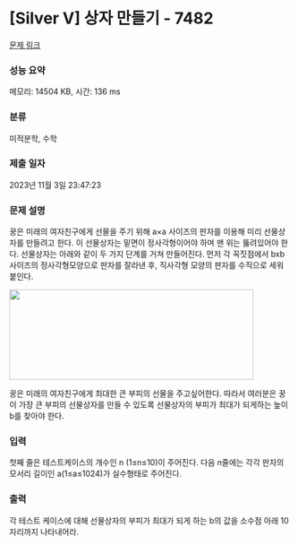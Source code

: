 # [Silver V] 상자 만들기 - 7482 

[문제 링크](https://www.acmicpc.net/problem/7482) 

### 성능 요약

메모리: 14504 KB, 시간: 136 ms

### 분류

미적분학, 수학

### 제출 일자

2023년 11월 3일 23:47:23

### 문제 설명

<p>꿍은 미래의 여자친구에게 선물을 주기 위해 a×a 사이즈의 판자를 이용해 미리 선물상자를 만들려고 한다. 이 선물상자는 밑면이 정사각형이어야 하며 맨 위는 뚫려있어야 한다. 선물상자는 아래와 같이 두 가지 단계를 거쳐 만들어진다. 먼저 각 꼭짓점에서 bxb 사이즈의 정사각형모양으로 판자를 잘라낸 후, 직사각형 모양의 판자를 수직으로 세워 붙인다.</p>

<p><img alt="" src="https://www.acmicpc.net/upload/images2/box.png" style="height:161px; width:436px"></p>

<p>꿍은 미래의 여자친구에게 최대한 큰 부피의 선물을 주고싶어한다. 따라서 여러분은 꿍이 가장 큰 부피의 선물상자를 만들 수 있도록 선물상자의 부피가 최대가 되게하는 높이 b를 찾아야 한다.</p>

### 입력 

 <p>첫째 줄은 테스트케이스의 개수인 n (1≤n≤10)이 주어진다. 다음 n줄에는 각각 판자의 모서리 길이인 a(1≤a≤1024)가 실수형태로 주어진다.</p>

### 출력 

 <p>각 테스트 케이스에 대해 선물상자의 부피가 최대가 되게 하는 b의 값을 소수점 아래 10자리까지 나타내어라.</p>

